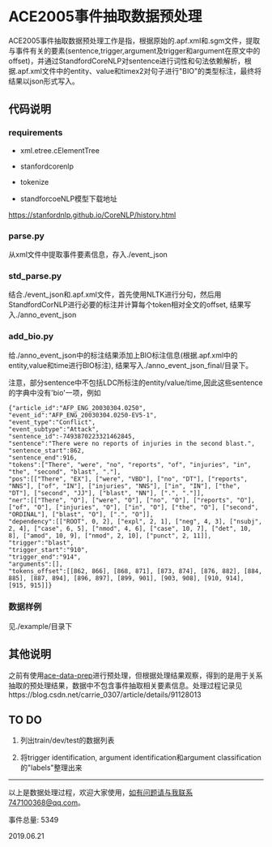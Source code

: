 ﻿# ACE2005事件抽取数据预处理

ACE2005事件抽取数据预处理工作是指，根据原始的.apf.xml和.sgm文件，提取与事件有关的要素(sentence,trigger,argument及trigger和argument在原文中的offset)，并通过StandfordCoreNLP对sentence进行词性和句法依赖解析，根据.apf.xml文件中的entity、value和timex2对句子进行"BIO"的类型标注，最终将结果以json形式写入。

## 代码说明

### requirements

* xml.etree.cElementTree
* stanfordcorenlp
* tokenize

* standforcoeNLP模型下载地址

https://stanfordnlp.github.io/CoreNLP/history.html



### parse.py

从xml文件中提取事件要素信息，存入./event_json

### std_parse.py

结合./event_json和.apf.xml文件，首先使用NLTK进行分句，然后用StandfordCorNLP进行必要的标注并计算每个token相对全文的offset, 结果写入./anno_event_json


### add_bio.py

给./anno_event_json中的标注结果添加上BIO标注信息(根据.apf.xml中的entity,value和time进行BIO标注), 结果写入./anno_event_json_final/目录下。

注意，部分sentence中不包括LDC所标注的entity/value/time,因此这些sentence的字典中没有'bio'一项，例如
```
{"article_id":"AFP_ENG_20030304.0250",
"event_id":"AFP_ENG_20030304.0250-EV5-1",
"event_type":"Conflict",
"event_subtype":"Attack",
"sentence_id":-7493870223321462845,
"sentence":"There were no reports of injuries in the second blast.",
"sentence_start":862,
"sentence_end":916,
"tokens":["There", "were", "no", "reports", "of", "injuries", "in", "the", "second", "blast", "."],
"pos":[["There", "EX"], ["were", "VBD"], ["no", "DT"], ["reports", "NNS"], ["of", "IN"], ["injuries", "NNS"], ["in", "IN"], ["the", "DT"], ["second", "JJ"], ["blast", "NN"], [".", "."]],
"ner":[["There", "O"], ["were", "O"], ["no", "O"], ["reports", "O"], ["of", "O"], ["injuries", "O"], ["in", "O"], ["the", "O"], ["second", "ORDINAL"], ["blast", "O"], [".", "O"]],
"dependency":[["ROOT", 0, 2], ["expl", 2, 1], ["neg", 4, 3], ["nsubj", 2, 4], ["case", 6, 5], ["nmod", 4, 6], ["case", 10, 7], ["det", 10, 8], ["amod", 10, 9], ["nmod", 2, 10], ["punct", 2, 11]],
"trigger":"blast",
"trigger_start":"910",
"trigger_end":"914",
"arguments":[],
"tokens_offset":[[862, 866], [868, 871], [873, 874], [876, 882], [884, 885], [887, 894], [896, 897], [899, 901], [903, 908], [910, 914], [915, 915]]}
```

### 数据样例

见./example/目录下

## 其他说明

之前有使用[ace-data-prep](https://github.com/mgormley/ace-data-prep/)进行预处理，但根据处理结果观察，得到的是用于关系抽取的预处理结果，数据中不包含事件抽取相关要素信息。处理过程记录见https://blog.csdn.net/carrie_0307/article/details/91128013


## TO DO

1. 列出train/dev/test的数据列表

2. 将trigger identification, argument identification和argument classification的"labels"整理出来


---

以上是数据处理过程，欢迎大家使用，如有问题请与我联系747100368@qq.com。

事件总量: 5349

2019.06.21